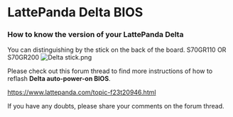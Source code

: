 # LattePanda Delta BIOS

### How to know the version of your LattePanda Delta

You can distinguishing by the stick on the back of the board.
S70GR110  OR  S70GR200
![Delta stick.png](https://www.lattepanda.com/wp-content/uploads/2020/06/Delta-version.jpg)



Please check out this forum thread to find more instructions of how to reflash **Delta auto-power-on BIOS**.

https://www.lattepanda.com/topic-f23t20946.html



If you have any doubts, please share your comments on the forum thread.

